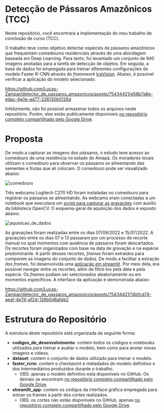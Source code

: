 # Detecção de Pássaros Amazônicos (TCC)

Neste repositório, você encontrará a implementação do meu trabalho de conclusão de curso (TCC).  

O trabalho teve como  objetivo detectar espécies de pássaros amazônicos que frequentam comedouros residenciais através de uma abordagem baseada em Deep Learning. Para tanto, foi levantado um conjunto de 940 imagens anotadas para a tarefa de detecção de objetos. Em seguida, a base de dados foi empregada para treinar diferentes configurações do modelo Faster R-CNN através do _framework_ [IceVision](https://github.com/airctic/icevision). Abaixo, é possível verificar a aplicação do modelo selecionado: 

https://github.com/Lucas-Zampar/detector_de_passaros_amazonicos/assets/75434421/e58b7a8e-edac-4e0e-ad77-226130b5126d

Infelizmente, não foi possível armazenar todos os arquivos neste repositório. Porém, eles estão publicamente disponíveis [no repositório completo compartilhado pelo Google Drive](https://drive.google.com/drive/folders/12ueqV4UuxU2ebdD4YYV4xpQZ3hxHhIk-?usp=drive_link).

# Proposta 

De modo a capturar as imagens dos pássaros, o estudo teve acesso ao comedouro de uma residência no estado do Amapá. Os moradores locais utilizam o comedouro para observar os pássaros se alimentando das sementes e frutas que ali colocam. O comedouro pode ser visualizado abaixo:

![comedouro](https://github.com/Lucas-Zampar/detector_de_passaros_amazonicos/assets/75434421/a0c60cdd-c422-49c0-9599-b37959cf570e)

Três webcams Logitech C270 HD foram instaladas no comedouro para registrar os pássaros se alimentando. As webcams eram conectadas a um notebook que executava um [script para capturar as gravações](https://github.com/Lucas-Zampar/detector_de_passaros_amazonicos/blob/main/dataset/dataset_utils/script_opencv.py) com auxílio da biblioteca OpenCV. O esquema geral de aquisição dos dados é exposto abaixo:

![aquisicao_de_dados](https://github.com/Lucas-Zampar/detector_de_passaros_amazonicos/assets/75434421/1304c715-bcda-47d3-848e-c604306c0b06)

As gravações foram realizadas entre os dias 07/09/2022 e 15/07/2022. A gravações entre os dias 07 e 13 passaram por um processo de recorte manual no qual momentos com ausência de pássaros foram descartados. Os recortes foram organizados com base na data de gravação e na espécie predominante. A partir desses recortes, _frames_ foram extraídos para comporem as imagens do conjunto de dados. De modo a facilitar a extração dos _frames_, foi desenvolvida uma [aplicação em streamlit](https://github.com/Lucas-Zampar/detector_de_passaros_amazonicos/tree/main/streamlit_app). Por meio dela, era possível navegar entre os recortes, além de filtrá-los pela data e pela espécie. Os _frames_ podiam ser selecionados aleatoriamente ou em momentos específicos. A interface da aplicação é demonstrada abaixo: 

https://github.com/Lucas-Zampar/detector_de_passaros_amazonicos/assets/75434421/14bfcd74-aeaf-4e74-af2d-126b0d6afde2
















# Estrutura do Repositório

A estrutura deste repositório está organizada da seguinte forma: 

- __codigos_de_desenvolvimento__: contem todos os códigos e notebooks utilizados para treinar e avaliar o modelo, bem como para anotar novas imagens e vídeos. 
- __dataset__: contem o conjunto de dados utilizado para treinar o modelo. 
- __faster_rcnn__: contem o checkpoint e metadados do modelo definitivo e dos intermediários produzidos durante o trabalho. 
    - OBS: apenas o modelo definitivo está disponíveis no GitHub. Os demais se encontram [no repositório completo compartilhado pelo Google Drive](https://drive.google.com/drive/folders/12ueqV4UuxU2ebdD4YYV4xpQZ3hxHhIk-?usp=drive_link). 
- __streamlit_app__: contem os códigos da interface gráfica empregada para extrair os frames a partir dos cortes realizados.
    - OBS: os cortes não estão disponíveis no GitHub, apenas [no repositório completo compartilhado pelo Google Drive](https://drive.google.com/drive/folders/12ueqV4UuxU2ebdD4YYV4xpQZ3hxHhIk-?usp=drive_link).

